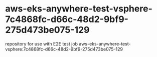 # aws-eks-anywhere-test-vsphere-7c4868fc-d66c-48d2-9bf9-275d473be075-129
repository for use with E2E test job aws-eks-anywhere-test-vsphere:7c4868fc-d66c-48d2-9bf9-275d473be075-129
